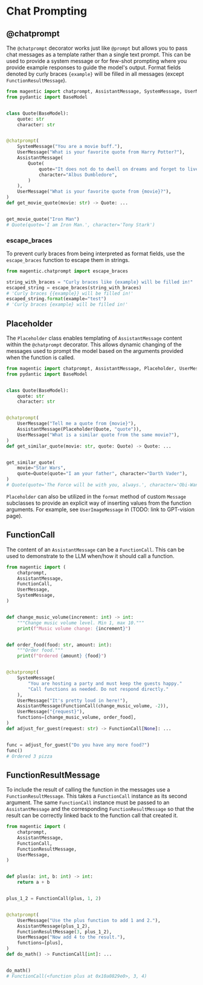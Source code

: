 # Chat Prompting

## @chatprompt

The `@chatprompt` decorator works just like `@prompt` but allows you to pass chat messages as a template rather than a single text prompt. This can be used to provide a system message or for few-shot prompting where you provide example responses to guide the model's output. Format fields denoted by curly braces `{example}` will be filled in all messages (except `FunctionResultMessage`).

```python
from magentic import chatprompt, AssistantMessage, SystemMessage, UserMessage
from pydantic import BaseModel


class Quote(BaseModel):
    quote: str
    character: str


@chatprompt(
    SystemMessage("You are a movie buff."),
    UserMessage("What is your favorite quote from Harry Potter?"),
    AssistantMessage(
        Quote(
            quote="It does not do to dwell on dreams and forget to live.",
            character="Albus Dumbledore",
        )
    ),
    UserMessage("What is your favorite quote from {movie}?"),
)
def get_movie_quote(movie: str) -> Quote: ...


get_movie_quote("Iron Man")
# Quote(quote='I am Iron Man.', character='Tony Stark')
```

### escape_braces

To prevent curly braces from being interpreted as format fields, use the `escape_braces` function to escape them in strings.

```python
from magentic.chatprompt import escape_braces

string_with_braces = "Curly braces like {example} will be filled in!"
escaped_string = escape_braces(string_with_braces)
# 'Curly braces {{example}} will be filled in!'
escaped_string.format(example="test")
# 'Curly braces {example} will be filled in!'
```

## Placeholder

The `Placeholder` class enables templating of `AssistantMessage` content within the `@chatprompt` decorator. This allows dynamic changing of the messages used to prompt the model based on the arguments provided when the function is called.

```python
from magentic import chatprompt, AssistantMessage, Placeholder, UserMessage
from pydantic import BaseModel


class Quote(BaseModel):
    quote: str
    character: str


@chatprompt(
    UserMessage("Tell me a quote from {movie}"),
    AssistantMessage(Placeholder(Quote, "quote")),
    UserMessage("What is a similar quote from the same movie?"),
)
def get_similar_quote(movie: str, quote: Quote) -> Quote: ...


get_similar_quote(
    movie="Star Wars",
    quote=Quote(quote="I am your father", character="Darth Vader"),
)
# Quote(quote='The Force will be with you, always.', character='Obi-Wan Kenobi')
```

`Placeholder` can also be utilized in the `format` method of custom `Message` subclasses to provide an explicit way of inserting values from the function arguments. For example, see `UserImageMessage` in (TODO: link to GPT-vision page).

## FunctionCall

The content of an `AssistantMessage` can be a `FunctionCall`. This can be used to demonstrate to the LLM when/how it should call a function.

```python
from magentic import (
    chatprompt,
    AssistantMessage,
    FunctionCall,
    UserMessage,
    SystemMessage,
)


def change_music_volume(increment: int) -> int:
    """Change music volume level. Min 1, max 10."""
    print(f"Music volume change: {increment}")


def order_food(food: str, amount: int):
    """Order food."""
    print(f"Ordered {amount} {food}")


@chatprompt(
    SystemMessage(
        "You are hosting a party and must keep the guests happy."
        "Call functions as needed. Do not respond directly."
    ),
    UserMessage("It's pretty loud in here!"),
    AssistantMessage(FunctionCall(change_music_volume, -2)),
    UserMessage("{request}"),
    functions=[change_music_volume, order_food],
)
def adjust_for_guest(request: str) -> FunctionCall[None]: ...


func = adjust_for_guest("Do you have any more food?")
func()
# Ordered 3 pizza
```

## FunctionResultMessage

To include the result of calling the function in the messages use a `FunctionResultMessage`. This takes a `FunctionCall` instance as its second argument. The same `FunctionCall` instance must be passed to an `AssistantMessage` and the corresponding `FunctionResultMessage` so that the result can be correctly linked back to the function call that created it.

```python
from magentic import (
    chatprompt,
    AssistantMessage,
    FunctionCall,
    FunctionResultMessage,
    UserMessage,
)


def plus(a: int, b: int) -> int:
    return a + b


plus_1_2 = FunctionCall(plus, 1, 2)


@chatprompt(
    UserMessage("Use the plus function to add 1 and 2."),
    AssistantMessage(plus_1_2),
    FunctionResultMessage(3, plus_1_2),
    UserMessage("Now add 4 to the result."),
    functions=[plus],
)
def do_math() -> FunctionCall[int]: ...


do_math()
# FunctionCall(<function plus at 0x10a0829e0>, 3, 4)
```
